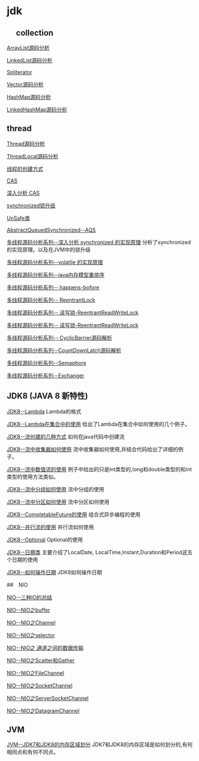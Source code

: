 # jdk
## &nbsp;&nbsp;&nbsp;&nbsp; collection
[ArrayList源码分析](https://github.com/wuxiaobo000111/markdown/blob/master/jdk/collection/ArrayList.md "ArrayList源码分析")<br/>

[LinkedList源码分析](https://github.com/wuxiaobo000111/markdown/blob/master/jdk/collection/LinkedList.md "LinkedList源码分析")<br/>

[Spliterator](https://github.com/wuxiaobo000111/markdown/blob/master/jdk/collection/Spliterator.md "Spliterator")

[Vector源码分析](https://github.com/wuxiaobo000111/markdown/blob/master/jdk/collection/Vector.md "Vector源码分析")


[HashMap源码分析](https://github.com/wuxiaobo000111/markdown/blob/master/jdk/collection/HashMap.md "HashMap源码分析")


[LinkedHashMap源码分析](https://github.com/wuxiaobo000111/markdown/blob/master/jdk/collection/LinkedHashMap.md
"LinkedHashMap源码分析")

## thread
[Thread源码分析](https://github.com/wuxiaobo000111/markdown/blob/master/jdk/thread/Thead%E6%BA%90%E7%A0%81%E5%88%86%E6%9E%90%20.md 
"Thread源码分析")

[ThreadLocal源码分析](https://github.com/wuxiaobo000111/markdown/blob/master/jdk/thread/ThreadLocal%E6%BA%90%E7%A0%81%E5%88%86%E6%9E%90.md
"ThreadLocal源码分析")

[线程的创建方式](https://github.com/wuxiaobo000111/markdown/blob/master/jdk/thread/%E5%A4%9A%E7%BA%BF%E7%A8%8B%E7%9A%84%E5%88%9B%E5%BB%BA%E6%96%B9%E5%BC%8F.md
"线程的创建方式")

[CAS](https://github.com/wuxiaobo000111/markdown/blob/master/jdk/thread/CAS.md
"CAS")

[深入分析 CAS](https://github.com/wuxiaobo000111/Java--apollo/blob/master/jdk/thread/%E6%B7%B1%E5%85%A5%E5%88%86%E6%9E%90%20CAS.md
"深入分析 CAS")

[synchronized锁升级](https://github.com/wuxiaobo000111/markdown/blob/master/jdk/thread/java%E9%94%81%E7%9A%84%E5%8D%87%E7%BA%A7.md
"synchronized锁升级")

[UnSafe类](https://github.com/wuxiaobo000111/markdown/blob/master/jdk/thread/unSafe.md
"UnSafe类")

[AbstractQueuedSynchronized--AQS](https://github.com/wuxiaobo000111/markdown/blob/master/jdk/thread/%E7%90%86%E8%A7%A3AbstractQueuedSynchronized.md
"AbstractQueuedSynchronized--AQS")

[多线程源码分析系列--深入分析 synchronized 的实现原理](https://github.com/wuxiaobo000111/markdown/blob/master/jdk/thread/%E6%B7%B1%E5%85%A5%E5%88%86%E6%9E%90%20synchronized%20%E7%9A%84%E5%AE%9E%E7%8E%B0%E5%8E%9F%E7%90%86.md
"多线程源码分析系列--深入分析 synchronized 的实现原理") 分析了synchronized的实现原理。以及在JVM中的锁升级

[多线程源码分析系列--volatile 的实现原理](https://github.com/wuxiaobo000111/Java--apollo/blob/master/jdk/thread/volatile%20%E7%9A%84%E5%AE%9E%E7%8E%B0%E5%8E%9F%E7%90%86.md
"多线程源码分析系列--volatile 的实现原理")

[多线程源码分析系列--java内存模型重排序](https://github.com/wuxiaobo000111/Java--apollo/blob/master/jdk/thread/java%E5%86%85%E5%AD%98%E6%A8%A1%E5%9E%8B%E9%87%8D%E6%8E%92%E5%BA%8F.md
"多线程源码分析系列--java内存模型重排序")


[多线程源码分析系列-- happens-bofore](https://github.com/wuxiaobo000111/Java--apollo/blob/master/jdk/thread/happens-bofore.md
"多线程源码分析系列--happens-bofore")


[多线程源码分析系列-- ReentrantLock](https://github.com/wuxiaobo000111/Java--apollo/blob/master/jdk/thread/ReentrantLock.md
"多线程源码分析系列--ReentrantLock")

[多线程源码分析系列-- 读写锁-ReentrantReadWriteLock](https://github.com/wuxiaobo000111/Java--apollo/blob/master/jdk/thread/%E8%AF%BB%E5%86%99%E9%94%81-ReentrantReadWriteLock.md
"多线程源码分析系列--读写锁-ReentrantReadWriteLock")

[多线程源码分析系列-- 读写锁-ReentrantReadWriteLock](https://github.com/wuxiaobo000111/Java--apollo/blob/master/jdk/thread/%E8%AF%BB%E5%86%99%E9%94%81-ReentrantReadWriteLock.md
"多线程源码分析系列--读写锁-ReentrantReadWriteLock")


[多线程源码分析系列-- CyclicBarrier源码解析](https://github.com/wuxiaobo000111/Java--apollo/blob/master/jdk/thread/CyclicBarrier%E6%BA%90%E7%A0%81%E8%A7%A3%E6%9E%90.md
"多线程源码分析系列--CyclicBarrier源码解析")

[多线程源码分析系列--CountDownLatch源码解析](https://github.com/wuxiaobo000111/Java--apollo/blob/master/jdk/thread/CountDownLatch%E6%BA%90%E7%A0%81%E8%A7%A3%E6%9E%90.md
"多线程源码分析系列--CountDownLatch源码解析")


[多线程源码分析系列--Semaphore](https://github.com/wuxiaobo000111/Java--apollo/blob/master/jdk/thread/Semaphore.md
"多线程源码分析系列-Semaphore")


[多线程源码分析系列--Exchanger](https://github.com/wuxiaobo000111/Java--apollo/blob/master/jdk/thread/Exchanger.md
"多线程源码分析系列--Exchanger")


## JDK8 (JAVA 8 新特性)


[JDK8--Lambda](https://github.com/wuxiaobo000111/markdown/blob/master/jdk/jdk8/Lambda.md
"JDK8--Lambda") Lambda的格式

[JDK8--Lambda在集合中的使用](https://github.com/wuxiaobo000111/markdown/blob/master/jdk/jdk8/Lambda%E5%9C%A8%E9%9B%86%E5%90%88%E4%B8%AD%E7%9A%84%E4%BD%BF%E7%94%A8.md
"JDK8--Lambda在集合中的使用")  给出了Lambda在集合中如何使用的几个例子。

[JDK8--流创建的几种方式](https://github.com/wuxiaobo000111/markdown/blob/master/jdk/jdk8/%E6%B5%81/%E6%B5%81%E5%88%9B%E5%BB%BA%E7%9A%84%E5%87%A0%E7%A7%8D%E6%96%B9%E5%BC%8F.md
"JDK8--流创建的几种方式")  如何在java代码中创建流

[JDK8--流中收集器如何使用](https://github.com/wuxiaobo000111/markdown/blob/master/jdk/jdk8/%E6%B5%81/%E6%94%B6%E9%9B%86%E5%99%A8.md
"JDK8--流中收集器如何使用") 流中收集器如何使用,并结合代码给出了详细的例子。


[JDK8--流中数值流的使用](https://github.com/wuxiaobo000111/markdown/blob/master/jdk/jdk8/%E6%B5%81/%E6%95%B0%E5%80%BC%E6%B5%81.md
"JDK8--流中数值流的使用") 例子中给出的只是int类型的,long和double类型的和int类型的使用方法类似。

[JDK8--流中分组如何使用](https://github.com/wuxiaobo000111/markdown/blob/master/jdk/jdk8/%E6%B5%81/%E5%88%86%E7%BB%84.md
"JDK8--流中分组如何使用") 流中分组的使用

[JDK8--流中分区如何使用](https://github.com/wuxiaobo000111/markdown/blob/master/jdk/jdk8/%E6%B5%81/%E5%88%86%E5%8C%BA.md
"JDK8--流中分区如何使用") 流中分区如何使用

[JDK8--CompletableFuture的使用](https://github.com/wuxiaobo000111/markdown/blob/master/jdk/jdk8/%E6%B5%81/CompletableFuture.md
"JDK8--CompletableFuture的使用") 组合式异步编程的使用

[JDK8--并行流的使用](https://github.com/wuxiaobo000111/markdown/blob/master/jdk/jdk8/%E5%B9%B6%E8%A1%8C%E6%B5%81.md
"JDK8--并行流的使用") 并行流如何使用

[JDK8--Optional](https://github.com/wuxiaobo000111/markdown/blob/master/jdk/jdk8/%E4%BD%BF%E7%94%A8Optional.md 
"JDK8--Optional") Optional的使用

[JDK8--日期类](https://github.com/wuxiaobo000111/markdown/blob/master/jdk/jdk8/%E6%97%A5%E6%9C%9F%E7%B1%BB/%E6%97%A5%E6%9C%9F%E7%B1%BB.md
 "JDK8--日期类") 主要介绍了LocalDate, LocalTime,Instant,Duration和Period这五个日期的使用

[JDK8--如何操作日期](https://github.com/wuxiaobo000111/markdown/blob/master/jdk/jdk8/%E6%97%A5%E6%9C%9F%E7%B1%BB/%E6%93%8D%E4%BD%9C%E8%A7%A3%E6%9E%90%E6%A0%BC%E5%BC%8F%E5%8C%96%E6%97%A5%E6%9C%9F.md
"JDK8--流中分区如何使用") JDK8如何操作日期


##　NIO

[NIO--三种IO的总结](https://github.com/wuxiaobo000111/Java--apollo/blob/master/jdk/NIO/%E4%B8%89%E7%A7%8DIO%E7%9A%84%E6%80%BB%E7%BB%93.md
"NIO--三种IO的总结") 

[NIO--NIO之buffer](https://github.com/wuxiaobo000111/Java--apollo/blob/master/jdk/NIO/NIO/NIO%E4%B9%8Bbuffer.md
"NIO--NIO之buffer") 

[NIO--NIO之Channel](https://github.com/wuxiaobo000111/Java--apollo/blob/master/jdk/NIO/NIO/NIO%E4%B9%8BChannel.md
"NIO--NIO之Channel") 

[NIO--NIO之selector](https://github.com/wuxiaobo000111/Java--apollo/blob/master/jdk/NIO/NIO/NIO%E4%B9%8Bselector.md
"NIO--NIO之selector") 

[NIO--NIO之 通道之间的数据传输](https://github.com/wuxiaobo000111/Java--apollo/blob/master/jdk/NIO/NIO/NIO%E4%B9%8B%20%E9%80%9A%E9%81%93%E4%B9%8B%E9%97%B4%E7%9A%84%E6%95%B0%E6%8D%AE%E4%BC%A0%E8%BE%93.md
"NIO--NIO之 通道之间的数据传输") 

[NIO--NIO之Scatter和Gather](https://github.com/wuxiaobo000111/Java--apollo/blob/master/jdk/NIO/NIO/NIO%E4%B9%8BScatter%E5%92%8CGather.md
"NIO--NIO之Scatter和Gather") 

[NIO--NIO之FileChannel](https://github.com/wuxiaobo000111/Java--apollo/blob/master/jdk/NIO/NIO/NIO%E4%B9%8BFileChannel.md
"NIO--NIO之FileChannel") 

[NIO--NIO之SocketChannel](https://github.com/wuxiaobo000111/Java--apollo/blob/master/jdk/NIO/NIO/NIO%E4%B9%8BSocketChannel.md
"NIO--NIO之SocketChannel") 

[NIO--NIO之ServerSocketChannel](https://github.com/wuxiaobo000111/Java--apollo/blob/master/jdk/NIO/NIO/NIO%E4%B9%8BServerSocketChannel.md
"NIO--NIO之ServerSocketChannel") 

[NIO--NIO之DatagramChannel](https://github.com/wuxiaobo000111/Java--apollo/blob/master/jdk/NIO/NIO/NIO%E4%B9%8BDatagramChannel.md
"NIO--NIO之DatagramChannel") 


## JVM

[JVM--JDK7和JDK8的内存区域划分](https://github.com/wuxiaobo000111/markdown/blob/master/jdk/jdk8/%E6%97%A5%E6%9C%9F%E7%B1%BB/%E6%93%8D%E4%BD%9C%E8%A7%A3%E6%9E%90%E6%A0%BC%E5%BC%8F%E5%8C%96%E6%97%A5%E6%9C%9F.md
"JVM--JDK7和JDK8的内存区域划分") JDK7和JDK8的内存区域是如何划分的,有何相同点和有何不同点。
